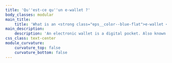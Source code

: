 ```yaml
---
title: 'Qu''est-ce qu''un e-wallet ?'
body_classes: modular
main_title:
    title: 'What is an <strong class="eps__color--blue-flat">e-wallet </strong>?'
main_description:
    description: 'An electronic wallet is a digital pocket. Also known under the name of virtual wallet, it is a virtual storage which, like a bank account without being one, will allow you to manage monetary flows (inflows and outflows of money: payments, transfers, refunds ...). Secure and uncapped, it has managed to adapt to any connected medium and allow instant currency exchanges. Your digitized money follows you everywhere.'
css_class: text-center
module_curvature:
    curvature_top: false
    curvature_bottom: false
---
```


